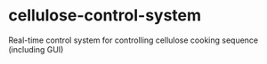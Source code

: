 # cellulose-control-system
Real-time control system for controlling cellulose cooking sequence (including GUI)
